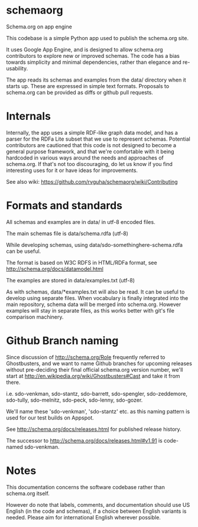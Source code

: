 schemaorg
=========

Schema.org on app engine

This codebase is a simple Python app used to publish the schema.org site.

It uses Google App Engine, and is designed to allow schema.org contributors to explore 
new or improved schemas. The code has a bias towards simplicity and minimal dependencies,
rather than elegance and re-usability. 

The app reads its schemas and examples from the data/ directory when it starts up. These
are expressed in simple text formats. Proposals to schema.org can be provided as diffs
or github pull requests.

Internals
=========

Internally, the app uses a simple RDF-like graph data model, and has a parser for 
the RDFa Lite subset that we use to represent schemas. Potential contributors are 
cautioned that this code is not designed to become a general purpose framework, and
that we're comfortable with it being hardcoded in various ways around the needs and
approaches of schema.org. If that's not too discouraging, do let us know if you find
interesting uses for it or have ideas for improvements.

See also wiki: https://github.com/rvguha/schemaorg/wiki/Contributing

Formats and standards
=====================

All schemas and examples are in data/ in utf-8 encoded files.

The main schemas file is data/schema.rdfa (utf-8)

While developing schemas, using data/sdo-somethinghere-schema.rdfa can be useful.

The format is based on W3C RDFS in HTML/RDFa format, see http://schema.org/docs/datamodel.html

The examples are stored in data/examples.txt (utf-8) 

As with schemas, data/*examples.txt will also be read. It can be useful to develop
using separate files. When vocabulary is finally integrated into the main repository, schema
data will be merged into schema.org. However examples will stay in separate files, as this
works better with git's file comparison machinery.


Github Branch naming
====================

Since discussion of http://schema.org/Role frequently referred to Ghostbusters, 
and we want to name Github branches for upcoming releases without pre-deciding 
their final official schema.org version number, we'll start at 
http://en.wikipedia.org/wiki/Ghostbusters#Cast and take it from there. 

i.e. sdo-venkman, sdo-stantz, sdo-barrett, sdo-spengler, sdo-zeddemore, 
sdo-tully, sdo-melnitz, sdo-peck, sdo-lenny, sdo-gozer.

We'll name these 'sdo-venkman', 'sdo-stantz' etc. as this naming pattern is used for 
our test builds on Appspot.

See http://schema.org/docs/releases.html for published release history.

The successor to http://schema.org/docs/releases.html#v1.91 is code-named sdo-venkman.

Notes
=====

This documentation concerns the software codebase rather than schema.org itself. 

However do note that labels, comments, and documentation should use US English (in the code
and schemas), if a choice between English variants is needed. Please aim for international 
English wherever possible.
